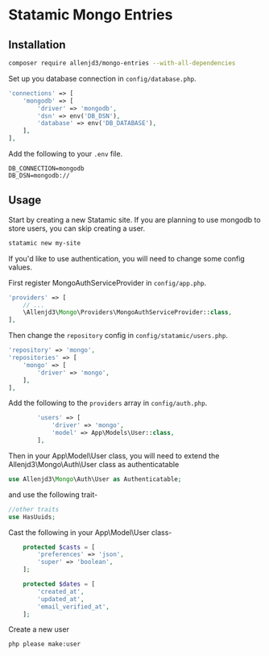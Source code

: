 # Statamic Mongo Entries

## Installation

```bash
composer require allenjd3/mongo-entries --with-all-dependencies
```

Set up you database connection in `config/database.php`.

```php
'connections' => [
    'mongodb' => [
        'driver' => 'mongodb',
        'dsn' => env('DB_DSN'),
        'database' => env('DB_DATABASE'),
    ],
],
```

Add the following to your `.env` file.

```
DB_CONNECTION=mongodb
DB_DSN=mongodb://
```

## Usage

Start by creating a new Statamic site. If you are planning to use mongodb to store users, you can skip creating a user.

```bash
statamic new my-site
```

If you'd like to use authentication, you will need to change some config values.

First register MongoAuthServiceProvider in `config/app.php`.

```php
'providers' => [
    // ...
    \Allenjd3\Mongo\Providers\MongoAuthServiceProvider::class,
],
```

Then change the `repository` config in `config/statamic/users.php`.

```php
'repository' => 'mongo',
'repositories' => [
    'mongo' => [
        'driver' => 'mongo',
    ],
],
```

Add the following to the `providers` array in `config/auth.php`.

```php
        'users' => [
            'driver' => 'mongo',
            'model' => App\Models\User::class,
        ],
```


Then in your App\Model\User class, you will need to extend the Allenjd3\Mongo\Auth\User class as authenticatable
```php
use Allenjd3\Mongo\Auth\User as Authenticatable;
```

and use the following trait-

```php
//other traits
use HasUuids;
```

Cast the following in your App\Model\User class-

```php
    protected $casts = [
        'preferences' => 'json',
        'super' => 'boolean',
    ];

    protected $dates = [
        'created_at',
        'updated_at',
        'email_verified_at',
    ];
```

Create a new user

```bash
php please make:user
```
